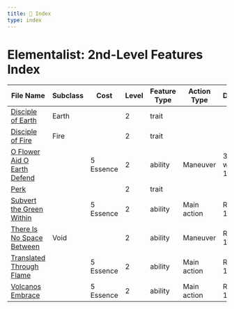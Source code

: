```yaml
---
title: 📑 Index
type: index
---
```


# Elementalist: 2nd-Level Features Index

| File Name                                                               | Subclass | Cost      | Level | Feature Type | Action Type | Distance         | Target           |
| ----------------------------------------------------------------------- | -------- | --------- | ----- | ------------ | ----------- | ---------------- | ---------------- |
| [Disciple of Earth](../Disciple%20of%20Earth)                           | Earth    |           | 2     | trait        |             |                  |                  |
| [Disciple of Fire](../Disciple%20of%20Fire)                             | Fire     |           | 2     | trait        |             |                  |                  |
| [O Flower Aid O Earth Defend](../O%20Flower%20Aid%20O%20Earth%20Defend) |          | 5 Essence | 2     | ability      | Maneuver    | 3 cube within 10 | Special          |
| [Perk](../Perk)                                                         |          |           | 2     | trait        |             |                  |                  |
| [Subvert the Green Within](../Subvert%20the%20Green%20Within)           |          | 5 Essence | 2     | ability      | Main action | Ranged 10        | One creature     |
| [There Is No Space Between](../There%20Is%20No%20Space%20Between)       | Void     |           | 2     | ability      | Maneuver    | Ranged 10        | Special          |
| [Translated Through Flame](../Translated%20Through%20Flame)             |          | 5 Essence | 2     | ability      | Main action | Ranged 10        | Self or one ally |
| [Volcanos Embrace](../Volcanos%20Embrace)                               |          | 5 Essence | 2     | ability      | Main action | Ranged 10        | One creature     |
